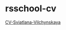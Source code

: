 # rsschool-cv

[CV-Sviatlana-Vilchynskaya](https://sviatlana-vilchynskaya.github.io/rsschool-cv/cv)
